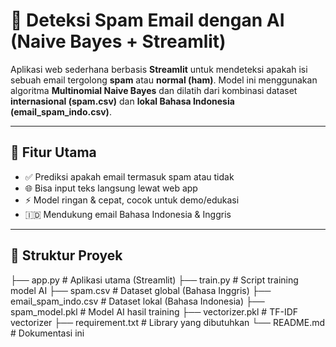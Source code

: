 # 📧 Deteksi Spam Email dengan AI (Naive Bayes + Streamlit)

Aplikasi web sederhana berbasis **Streamlit** untuk mendeteksi apakah isi sebuah email tergolong **spam** atau **normal (ham)**. Model ini menggunakan algoritma **Multinomial Naive Bayes** dan dilatih dari kombinasi dataset **internasional (spam.csv)** dan **lokal Bahasa Indonesia (email_spam_indo.csv)**.

---

## 🚀 Fitur Utama

- ✅ Prediksi apakah email termasuk spam atau tidak
- 🌐 Bisa input teks langsung lewat web app
- ⚡ Model ringan & cepat, cocok untuk demo/edukasi
- 🇮🇩 Mendukung email Bahasa Indonesia & Inggris

---

## 📂 Struktur Proyek
├── app.py # Aplikasi utama (Streamlit)
├── train.py # Script training model AI
├── spam.csv # Dataset global (Bahasa Inggris)
├── email_spam_indo.csv # Dataset lokal (Bahasa Indonesia)
├── spam_model.pkl # Model AI hasil training
├── vectorizer.pkl # TF-IDF vectorizer
├── requirement.txt # Library yang dibutuhkan
└── README.md # Dokumentasi ini
